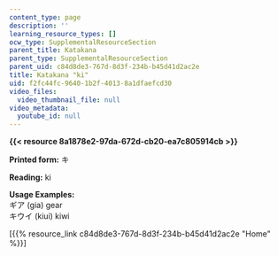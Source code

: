```yaml
---
content_type: page
description: ''
learning_resource_types: []
ocw_type: SupplementalResourceSection
parent_title: Katakana
parent_type: SupplementalResourceSection
parent_uid: c84d8de3-767d-8d3f-234b-b45d41d2ac2e
title: Katakana "ki"
uid: f2fc44fc-9640-1b2f-4013-8a1dfaefcd30
video_files:
  video_thumbnail_file: null
video_metadata:
  youtube_id: null
---
```


**{{< resource 8a1878e2-97da-672d-cb20-ea7c805914cb >}}**

**Printed form:** キ

**Reading:** ki

**Usage Examples:**  
ギア (gia) gear  
キウイ (kiui) kiwi

\[{{% resource_link c84d8de3-767d-8d3f-234b-b45d41d2ac2e "Home" %}}\]